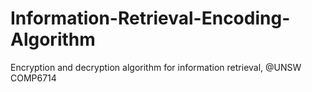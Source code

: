 # Information-Retrieval-Encoding-Algorithm
Encryption and decryption algorithm for information retrieval, @UNSW COMP6714

